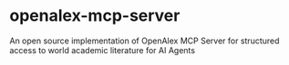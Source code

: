 # openalex-mcp-server
An open source implementation of OpenAlex MCP Server for structured access to world academic literature for AI Agents
